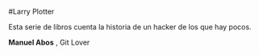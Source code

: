 #Larry Plotter

Esta serie de libros cuenta la historia de un hacker de los que hay pocos.

**Manuel Abos** , Git Lover
